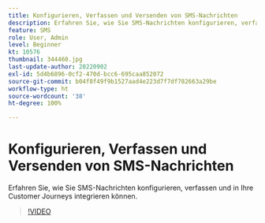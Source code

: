 ```yaml
---
title: Konfigurieren, Verfassen und Versenden von SMS-Nachrichten
description: Erfahren Sie, wie Sie SMS-Nachrichten konfigurieren, verfassen und in Ihre Customer Journeys integrieren können.
feature: SMS
role: User, Admin
level: Beginner
kt: 10576
thumbnail: 344460.jpg
last-update-author: 20220902
exl-id: 5d4b6896-0cf2-470d-bcc6-695caa852072
source-git-commit: b04f8f49f9b1527aad4e223d7f7df782663a29be
workflow-type: ht
source-wordcount: '38'
ht-degree: 100%

---
```


# Konfigurieren, Verfassen und Versenden von SMS-Nachrichten

Erfahren Sie, wie Sie SMS-Nachrichten konfigurieren, verfassen und in Ihre Customer Journeys integrieren können.

>[!VIDEO](https://video.tv.adobe.com/v/344460?quality=12&learn=on)
